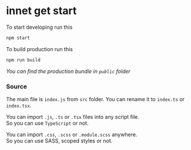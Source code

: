 # innet get start
To start developing run this
```bash
npm start
```
To build production run this
```bash
npm run build
```
*You can find the production bundle in `public` folder*

### Source
The main file is `index.js` from `src` folder.
You can rename it to `index.ts` or `index.tsx`.

You can import `.js`, `.ts` or `.tsx` files into any script file.  
So you can use `TypeScript` or not.

You can import `.css`, `.scss` or `.module.scss` anywhere.  
So you can use SASS, scoped styles or not.
